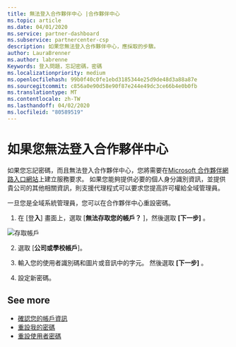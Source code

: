 ```yaml
---
title: 無法登入合作夥伴中心 |合作夥伴中心
ms.topic: article
ms.date: 04/01/2020
ms.service: partner-dashboard
ms.subservice: partnercenter-csp
description: 如果您無法登入合作夥伴中心，應採取的步驟。
author: LauraBrenner
ms.author: labrenne
Keywords: 登入問題，忘記密碼，密碼
ms.localizationpriority: medium
ms.openlocfilehash: 99b0f40c0fe1ebd3185344e25d9de48d3a88a87e
ms.sourcegitcommit: c856a0e90d58e90f87e244e49dc3ce66b4e0b0fb
ms.translationtype: MT
ms.contentlocale: zh-TW
ms.lasthandoff: 04/02/2020
ms.locfileid: "80589519"
---
```

# <a name="if-you-cant-sign-into-partner-center"></a>如果您無法登入合作夥伴中心

如果您忘記密碼，而且無法登入合作夥伴中心，您將需要在[Microsoft 合作夥伴網路入口網站](https://partner.microsoft.com/commercial#/)上建立服務要求。 如果您能夠提供必要的個人身分識別資訊，並提供貴公司的其他相關資訊，則支援代理程式可以要求您提高許可權給全域管理員。

一旦您是全域系統管理員，您可以在合作夥伴中心重設密碼。

1. 在 [登**入**] 畫面上，選取 [**無法存取您的帳戶？** ]，然後選取 **[下一步]** 。

![存取帳戶](images/password/password/accessaccount1.png)

2. 選取 [**公司或學校帳戶**]。

3. 輸入您的使用者識別碼和圖片或音訊中的字元。 然後選取 **[下一步]** 。

4. 設定新密碼。

## <a name="see-more"></a>See more

- [確認您的帳戶資訊](verification-responses.md)
- [重設我的密碼](reset-my-pasword.md)
- [重設使用者密碼](reset-a-user-password.md)

